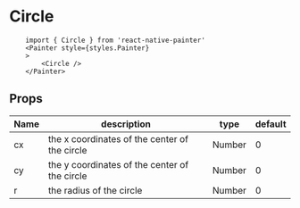 # Circle

```JS
    import { Circle } from 'react-native-painter'
    <Painter style={styles.Painter} 
    >
        <Circle />      
    </Painter>
```

## Props

| Name | description | type | default |
| --- | --- | --- | --- |
| cx | the x coordinates of the center of the circle | Number | 0 |
| cy | the y coordinates of the center of the circle | Number | 0 |
| r | the radius of the circle | Number | 0 |

